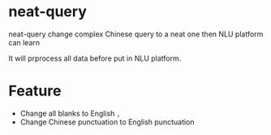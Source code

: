 # neat-query
neat-query change complex Chinese query to a neat one then NLU platform can learn

It will prprocess all data before put in NLU platform.

# Feature
* Change all blanks to English `,`
* Change Chinese punctuation to English punctuation